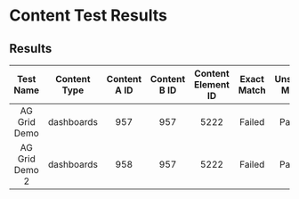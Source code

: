 # Content Test Results

## Results

|   Test Name    | Content Type | Content A ID | Content B ID | Content Element ID | Exact Match | Unsorted Match | Test Error Message |
| :------------: | :----------: | :----------: | :----------: | :----------------: | :---------: | :------------: | :----------------: |
|  AG Grid Demo  |  dashboards  |     957      |     957      |        5222        |   Failed    |     Passed     |        None        |
| AG Grid Demo 2 |  dashboards  |     958      |     957      |        5222        |   Failed    |     Passed     |        None        |
